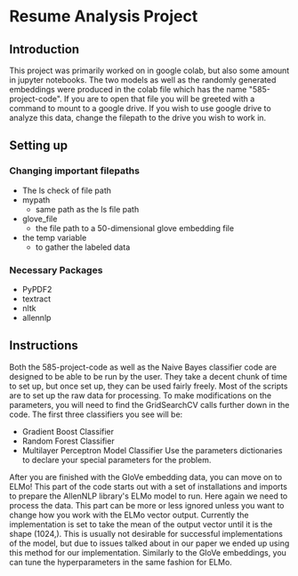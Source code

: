 # Resume Analysis Project

## Introduction
This project was primarily worked on in google colab, but also some amount in jupyter notebooks. The two models as well as the randomly generated embeddings were produced in the colab file which has the name "585-project-code". If you are to open that file you will be greeted with a command to mount to a google drive. If you wish to use google drive to analyze this data, change the filepath to the drive you wish to work in. 

## Setting up
  ### Changing important filepaths
- The ls check of file path
- mypath
  - same path as the ls file path
- glove_file
  - the file path to a 50-dimensional glove embedding file
- the temp variable
  - to gather the labeled data

### Necessary Packages
  - PyPDF2
  - textract
  - nltk
  - allennlp

## Instructions

Both the 585-project-code as well as the Naive Bayes classifier code are designed to be able to be run by the user. They take a decent chunk of time to set up, but once set up, they can be used fairly freely. Most of the scripts are to set up the raw data for processing. To make modifications on the parameters, you will need to find the GridSearchCV calls further down in the code. The first three classifiers you see will be:
- Gradient Boost Classifier
- Random Forest Classifier
- Multilayer Perceptron Model Classifier
Use the parameters dictionaries to declare your special parameters for the problem.

After you are finished with the GloVe embedding data, you can move on to ELMo! This part of the code starts out with a set of installations and imports to prepare the AllenNLP library's ELMo model to run. Here again we need to process the data. This part can be more or less ignored unless you want to change how you work with the ELMo vector output. Currently the implementation is set to take the mean of the output vector until it is the shape (1024,). This is usually not desirable for successful implementations of the model, but due to issues talked about in our paper we ended up using this method for our implementation. Similarly to the GloVe embeddings, you can tune the hyperparameters in the same fashion for ELMo.
